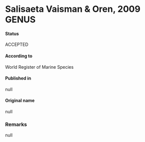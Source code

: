 Salisaeta Vaisman & Oren, 2009 GENUS
=======

#### Status
ACCEPTED

#### According to
World Register of Marine Species

#### Published in
null

#### Original name
null

### Remarks
null
